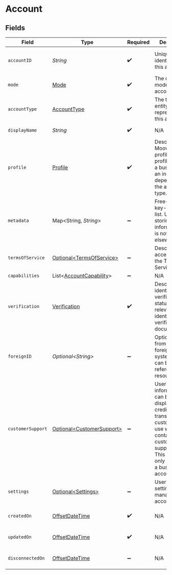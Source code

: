 # Account


## Fields

| Field                                                                                                                                                                                      | Type                                                                                                                                                                                       | Required                                                                                                                                                                                   | Description                                                                                                                                                                                | Example                                                                                                                                                                                    |
| ------------------------------------------------------------------------------------------------------------------------------------------------------------------------------------------ | ------------------------------------------------------------------------------------------------------------------------------------------------------------------------------------------ | ------------------------------------------------------------------------------------------------------------------------------------------------------------------------------------------ | ------------------------------------------------------------------------------------------------------------------------------------------------------------------------------------------ | ------------------------------------------------------------------------------------------------------------------------------------------------------------------------------------------ |
| `accountID`                                                                                                                                                                                | *String*                                                                                                                                                                                   | :heavy_check_mark:                                                                                                                                                                         | Unique identifier for this account.                                                                                                                                                        | c520f1b9-0ba7-42f5-b977-248cdbe41c69                                                                                                                                                       |
| `mode`                                                                                                                                                                                     | [Mode](../../models/components/Mode.md)                                                                                                                                                    | :heavy_check_mark:                                                                                                                                                                         | The operating mode for an account.                                                                                                                                                         | production                                                                                                                                                                                 |
| `accountType`                                                                                                                                                                              | [AccountType](../../models/components/AccountType.md)                                                                                                                                      | :heavy_check_mark:                                                                                                                                                                         | The type of entity represented by this account.                                                                                                                                            | business                                                                                                                                                                                   |
| `displayName`                                                                                                                                                                              | *String*                                                                                                                                                                                   | :heavy_check_mark:                                                                                                                                                                         | N/A                                                                                                                                                                                        | Whole Body Fitness                                                                                                                                                                         |
| `profile`                                                                                                                                                                                  | [Profile](../../models/components/Profile.md)                                                                                                                                              | :heavy_check_mark:                                                                                                                                                                         | Describes a Moov account profile. A profile will have a business or an individual, depending on the account's type.                                                                        |                                                                                                                                                                                            |
| `metadata`                                                                                                                                                                                 | Map\<String, *String*>                                                                                                                                                                     | :heavy_minus_sign:                                                                                                                                                                         | Free-form key-value pair list. Useful for storing information that is not captured elsewhere.                                                                                              | {<br/>"optional": "metadata"<br/>}                                                                                                                                                         |
| `termsOfService`                                                                                                                                                                           | [Optional\<TermsOfService>](../../models/components/TermsOfService.md)                                                                                                                     | :heavy_minus_sign:                                                                                                                                                                         | Describes the acceptance of the Terms of Service.                                                                                                                                          |                                                                                                                                                                                            |
| `capabilities`                                                                                                                                                                             | List\<[AccountCapability](../../models/components/AccountCapability.md)>                                                                                                                   | :heavy_minus_sign:                                                                                                                                                                         | N/A                                                                                                                                                                                        |                                                                                                                                                                                            |
| `verification`                                                                                                                                                                             | [Verification](../../models/components/Verification.md)                                                                                                                                    | :heavy_check_mark:                                                                                                                                                                         | Describes identity verification status and relevant identity verification documents.                                                                                                       |                                                                                                                                                                                            |
| `foreignID`                                                                                                                                                                                | *Optional\<String>*                                                                                                                                                                        | :heavy_minus_sign:                                                                                                                                                                         | Optional alias from a foreign/external system which can be used to reference this resource.                                                                                                |                                                                                                                                                                                            |
| `customerSupport`                                                                                                                                                                          | [Optional\<CustomerSupport>](../../models/components/CustomerSupport.md)                                                                                                                   | :heavy_minus_sign:                                                                                                                                                                         | User-provided information that can be displayed on credit card transactions for customers to use when<br/>contacting a customer support team. This data is only allowed on a business account. |                                                                                                                                                                                            |
| `settings`                                                                                                                                                                                 | [Optional\<Settings>](../../models/components/Settings.md)                                                                                                                                 | :heavy_minus_sign:                                                                                                                                                                         | User provided settings to manage an account.                                                                                                                                               |                                                                                                                                                                                            |
| `createdOn`                                                                                                                                                                                | [OffsetDateTime](https://docs.oracle.com/javase/8/docs/api/java/time/OffsetDateTime.html)                                                                                                  | :heavy_check_mark:                                                                                                                                                                         | N/A                                                                                                                                                                                        | 2024-05-06 12:20:38.184 +0000 UTC                                                                                                                                                          |
| `updatedOn`                                                                                                                                                                                | [OffsetDateTime](https://docs.oracle.com/javase/8/docs/api/java/time/OffsetDateTime.html)                                                                                                  | :heavy_check_mark:                                                                                                                                                                         | N/A                                                                                                                                                                                        | 2024-05-06 12:20:38.184 +0000 UTC                                                                                                                                                          |
| `disconnectedOn`                                                                                                                                                                           | [OffsetDateTime](https://docs.oracle.com/javase/8/docs/api/java/time/OffsetDateTime.html)                                                                                                  | :heavy_minus_sign:                                                                                                                                                                         | N/A                                                                                                                                                                                        | 2024-05-06 12:20:38.184 +0000 UTC                                                                                                                                                          |